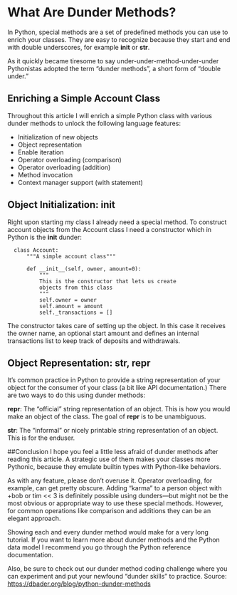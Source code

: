 # What Are Dunder Methods?
In Python, special methods are a set of predefined methods you can use to enrich your classes. They are easy to recognize because they start and end with double underscores, for example __init__ or __str__.

As it quickly became tiresome to say under-under-method-under-under Pythonistas adopted the term “dunder methods”, a short form of “double under.”

## Enriching a Simple Account Class
Throughout this article I will enrich a simple Python class with various dunder methods to unlock the following language features:

* Initialization of new objects
* Object representation
* Enable iteration
* Operator overloading (comparison)
* Operator overloading (addition)
* Method invocation
* Context manager support (with statement)

## Object Initialization: __init__
Right upon starting my class I already need a special method. To construct account objects from the Account class I need a constructor which in Python is the __init__ dunder:

      class Account:
          """A simple account class"""

          def __init__(self, owner, amount=0):
              """
              This is the constructor that lets us create
              objects from this class
              """
              self.owner = owner
              self.amount = amount
              self._transactions = []
The constructor takes care of setting up the object. In this case it receives the owner name,
an optional start amount and defines an internal transactions list to keep track of deposits and withdrawals.
## Object Representation: __str__, __repr__
It’s common practice in Python to provide a string representation of your object for the consumer of your class (a bit like API documentation.) There are two ways to do this using dunder methods:

__repr__: The “official” string representation of an object. This is how you would make an object of the class. The goal of __repr__ is to be unambiguous.

__str__: The “informal” or nicely printable string representation of an object. This is for the enduser.

##Conclusion
I hope you feel a little less afraid of dunder methods after reading this article. A strategic use of them makes your classes more Pythonic, because they emulate builtin types with Python-like behaviors.

As with any feature, please don’t overuse it. Operator overloading, for example, can get pretty obscure. Adding “karma” to a person object with +bob or tim << 3 is definitely possible using dunders—but might not be the most obvious or appropriate way to use these special methods. However, for common operations like comparison and additions they can be an elegant approach.

Showing each and every dunder method would make for a very long tutorial. If you want to learn more about dunder methods and the Python data model I recommend you go through the Python reference documentation.

Also, be sure to check out our dunder method coding challenge where you can experiment and put your newfound “dunder skills” to practice.
Source: https://dbader.org/blog/python-dunder-methods

